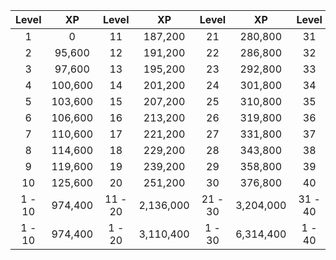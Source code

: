 |Level|XP|Level|XP|Level|XP|Level|XP|Level|XP|
|:---:|:---:|:---:|:---:|:---:|:---:|:---:|:---:|:---:|:---:|
|1|0|11|187,200|21|280,800|31|327,600|41|374,400|
|2|95,600|12|191,200|22|286,800|32|334,600|42|382,400|
|3|97,600|13|195,200|23|292,800|33|341,600|43|390,400|
|4|100,600|14|201,200|24|301,800|34|352,100|44|402,400|
|5|103,600|15|207,200|25|310,800|35|362,600|45|414,400|
|6|106,600|16|213,200|26|319,800|36|373,100|46|426,400|
|7|110,600|17|221,200|27|331,800|37|387,100|47|442,400|
|8|114,600|18|229,200|28|343,800|38|401,100|48|458,400|
|9|119,600|19|239,200|29|358,800|39|418,600|49|478,400|
|10|125,600|20|251,200|30|376,800|40|439,600|50|502,400|
|1 - 10|974,400|11 - 20|2,136,000|21 - 30|3,204,000|31 - 40|3,738,000|41 - 50|4,272,000|
|1 - 10|974,400|1 - 20|3,110,400|1 - 30|6,314,400|1 - 40|10,052,400|1 - 50|14,324,400|